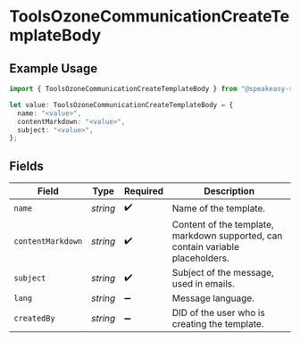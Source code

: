 # ToolsOzoneCommunicationCreateTemplateBody

## Example Usage

```typescript
import { ToolsOzoneCommunicationCreateTemplateBody } from "@speakeasy-sdks/bluesky/models/operations";

let value: ToolsOzoneCommunicationCreateTemplateBody = {
  name: "<value>",
  contentMarkdown: "<value>",
  subject: "<value>",
};
```

## Fields

| Field                                                                           | Type                                                                            | Required                                                                        | Description                                                                     |
| ------------------------------------------------------------------------------- | ------------------------------------------------------------------------------- | ------------------------------------------------------------------------------- | ------------------------------------------------------------------------------- |
| `name`                                                                          | *string*                                                                        | :heavy_check_mark:                                                              | Name of the template.                                                           |
| `contentMarkdown`                                                               | *string*                                                                        | :heavy_check_mark:                                                              | Content of the template, markdown supported, can contain variable placeholders. |
| `subject`                                                                       | *string*                                                                        | :heavy_check_mark:                                                              | Subject of the message, used in emails.                                         |
| `lang`                                                                          | *string*                                                                        | :heavy_minus_sign:                                                              | Message language.                                                               |
| `createdBy`                                                                     | *string*                                                                        | :heavy_minus_sign:                                                              | DID of the user who is creating the template.                                   |